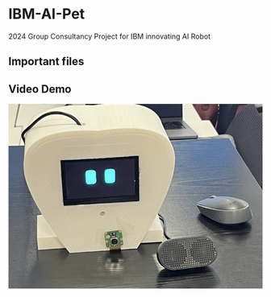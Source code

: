 # IBM-AI-Pet
2024 Group Consultancy Project for IBM innovating AI Robot

## Important files


## Video Demo
[![Watch the video](https://raw.githubusercontent.com/MartinNguyen03/IBM-AI-Pet/main/Thumbnail.jpg)](https://raw.githubusercontent.com/MartinNguyen03/IBM-AI-Pet/main/Video_demo_Athena.mp4)
